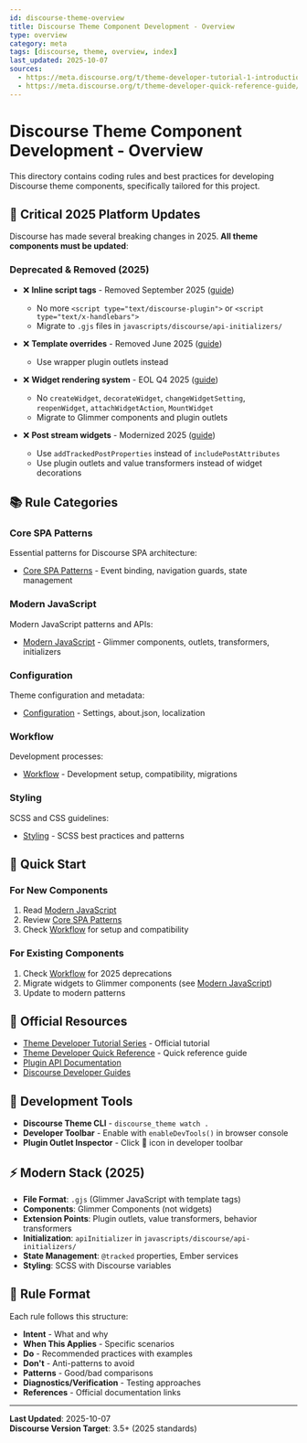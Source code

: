 ```yaml
---
id: discourse-theme-overview
title: Discourse Theme Component Development - Overview
type: overview
category: meta
tags: [discourse, theme, overview, index]
last_updated: 2025-10-07
sources:
  - https://meta.discourse.org/t/theme-developer-tutorial-1-introduction/357796
  - https://meta.discourse.org/t/theme-developer-quick-reference-guide/110448
---
```


# Discourse Theme Component Development - Overview

This directory contains coding rules and best practices for developing Discourse theme components, specifically tailored for this project.

## 🚨 Critical 2025 Platform Updates

Discourse has made several breaking changes in 2025. **All theme components must be updated**:

### Deprecated & Removed (2025)

- ❌ **Inline script tags** - Removed September 2025 ([guide](https://meta.discourse.org/t/366482))
  - No more `<script type="text/discourse-plugin">` or `<script type="text/x-handlebars">`
  - Migrate to `.gjs` files in `javascripts/discourse/api-initializers/`

- ❌ **Template overrides** - Removed June 2025 ([guide](https://meta.discourse.org/t/355668))
  - Use wrapper plugin outlets instead

- ❌ **Widget rendering system** - EOL Q4 2025 ([guide](https://meta.discourse.org/t/375332))
  - No `createWidget`, `decorateWidget`, `changeWidgetSetting`, `reopenWidget`, `attachWidgetAction`, `MountWidget`
  - Migrate to Glimmer components and plugin outlets

- ❌ **Post stream widgets** - Modernized 2025 ([guide](https://meta.discourse.org/t/372063))
  - Use `addTrackedPostProperties` instead of `includePostAttributes`
  - Use plugin outlets and value transformers instead of widget decorations

## 📚 Rule Categories

### Core SPA Patterns

Essential patterns for Discourse SPA architecture:

- [Core SPA Patterns](rules/core-spa-patterns.md) - Event binding, navigation guards, state management

### Modern JavaScript

Modern JavaScript patterns and APIs:

- [Modern JavaScript](rules/modern-javascript.md) - Glimmer components, outlets, transformers, initializers

### Configuration

Theme configuration and metadata:

- [Configuration](rules/configuration.md) - Settings, about.json, localization

### Workflow

Development processes:

- [Workflow](rules/workflow.md) - Development setup, compatibility, migrations

### Styling

SCSS and CSS guidelines:

- [Styling](rules/styling.md) - SCSS best practices and patterns

## 🎯 Quick Start

### For New Components

1. Read [Modern JavaScript](rules/modern-javascript.md)
2. Review [Core SPA Patterns](rules/core-spa-patterns.md)
3. Check [Workflow](rules/workflow.md) for setup and compatibility

### For Existing Components

1. Check [Workflow](rules/workflow.md) for 2025 deprecations
2. Migrate widgets to Glimmer components (see [Modern JavaScript](rules/modern-javascript.md))
3. Update to modern patterns

## 📖 Official Resources

- [Theme Developer Tutorial Series](https://meta.discourse.org/t/357796) - Official tutorial
- [Theme Developer Quick Reference](https://meta.discourse.org/t/110448) - Quick reference guide
- [Plugin API Documentation](https://github.com/discourse/discourse/blob/main/app/assets/javascripts/discourse/app/lib/plugin-api.gjs)
- [Discourse Developer Guides](https://meta.discourse.org/c/documentation/developer-guides/56)

## 🔧 Development Tools

- **Discourse Theme CLI** - `discourse_theme watch .`
- **Developer Toolbar** - Enable with `enableDevTools()` in browser console
- **Plugin Outlet Inspector** - Click 🔌 icon in developer toolbar

## ⚡ Modern Stack (2025)

- **File Format**: `.gjs` (Glimmer JavaScript with template tags)
- **Components**: Glimmer Components (not widgets)
- **Extension Points**: Plugin outlets, value transformers, behavior transformers
- **Initialization**: `apiInitializer` in `javascripts/discourse/api-initializers/`
- **State Management**: `@tracked` properties, Ember services
- **Styling**: SCSS with Discourse variables

## 📝 Rule Format

Each rule follows this structure:

- **Intent** - What and why
- **When This Applies** - Specific scenarios
- **Do** - Recommended practices with examples
- **Don't** - Anti-patterns to avoid
- **Patterns** - Good/bad comparisons
- **Diagnostics/Verification** - Testing approaches
- **References** - Official documentation links

---

**Last Updated**: 2025-10-07  
**Discourse Version Target**: 3.5+ (2025 standards)
